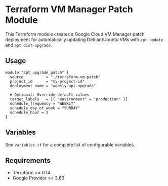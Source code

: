 # Terraform VM Manager Patch Module

This Terraform module creates a Google Cloud VM Manager patch deployment for automatically updating Debian/Ubuntu VMs with `apt update` and `apt dist-upgrade`.

## Usage

```hcl
module "apt_upgrade_patch" {
  source          = "./terraform-vm-patch"
  project_id      = "my-project-id"
  deployment_name = "weekly-apt-upgrade"
  
  # Optional: Override default values
  target_labels   = [{ "environment" = "production" }]
  schedule_frequency = "WEEKLY"
  schedule_day_of_week = "SUNDAY"
  schedule_hour = 2
}
```

## Variables

See `variables.tf` for a complete list of configurable variables.

## Requirements

- Terraform >= 0.14
- Google Provider >= 3.60
